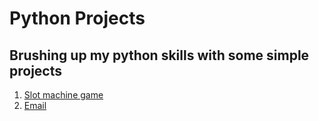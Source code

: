 # Python Projects
## Brushing up my python skills with some simple projects
1.  [Slot machine game](slot.py)
2.  [Email](email.py)

